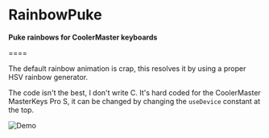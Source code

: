 # RainbowPuke
**Puke rainbows for CoolerMaster keyboards**

====

The default rainbow animation is crap, this resolves it by using a proper HSV rainbow generator.

The code isn't the best, I don't write C. It's hard coded for the CoolerMaster MasterKeys Pro S, it can be changed by changing the `useDevice` constant at the top.

![Demo](https://cross-site-scripting.is-pretty.sexy/10e4e1.jpg)
